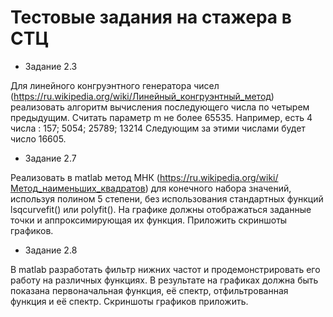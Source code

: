 # Тестовые задания на стажера в СТЦ

* Задание 2.3	

Для линейного конгруэнтного генератора чисел (https://ru.wikipedia.org/wiki/Линейный_конгруэнтный_метод) реализовать алгоритм вычисления последующего числа по четырем предыдущим. Считать параметр m не более 65535. Например, есть 4 числа : 157;  5054; 25789; 13214
Следующим за этими числами будет число 16605.

* Задание 2.7	

Реализовать в matlab метод МНК (https://ru.wikipedia.org/wiki/Метод_наименьших_квадратов) для конечного набора значений, используя полином 5 степени, без использования стандартных функций lsqcurvefit() или polyfit(). На графике должны отображаться заданные точки и аппроксимирующая их функция. Приложить скриншоты графиков.

* Задание 2.8	

В matlab разработать фильтр нижних частот и продемонстрировать его работу на различных функциях. В результате на графиках должна быть показана первоначальная функция, её спектр, отфильтрованная функция и её спектр. Скриншоты графиков приложить.

